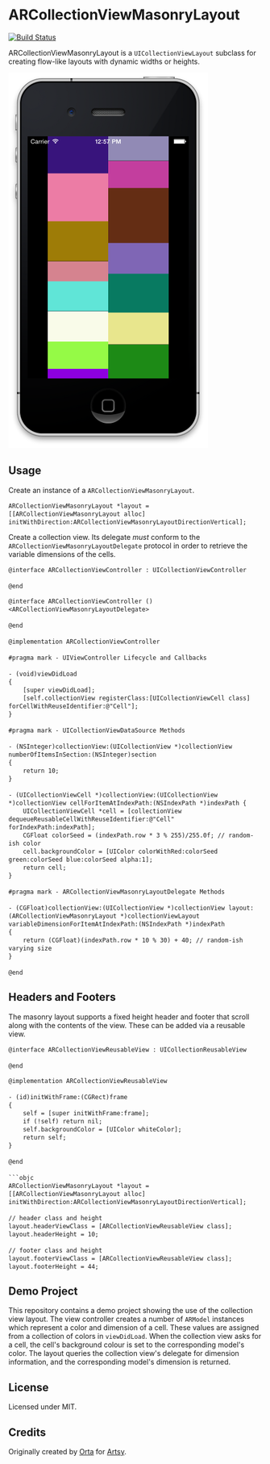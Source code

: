 ARCollectionViewMasonryLayout
=============================

[![Build Status](https://travis-ci.org/AshFurrow/ARCollectionViewMasonryLayout.svg)](https://travis-ci.org/AshFurrow/ARCollectionViewMasonryLayout)

ARCollectionViewMasonryLayout is a `UICollectionViewLayout` subclass for creating flow-like layouts with dynamic widths or heights.

![Screenshot](Screenshots/ARCollectionViewMasonryLayout.png)

Usage
-----

Create an instance of a `ARCollectionViewMasonryLayout`.

```objc
ARCollectionViewMasonryLayout *layout = [[ARCollectionViewMasonryLayout alloc] initWithDirection:ARCollectionViewMasonryLayoutDirectionVertical];
```

Create a collection view. Its delegate *must* conform to the `ARCollectionViewMasonryLayoutDelegate` protocol in order to retrieve the variable dimensions of the cells.

```objc
@interface ARCollectionViewController : UICollectionViewController

@end
```

```objc
@interface ARCollectionViewController () <ARCollectionViewMasonryLayoutDelegate>

@end

@implementation ARCollectionViewController

#pragma mark - UIViewController Lifecycle and Callbacks

- (void)viewDidLoad
{
    [super viewDidLoad];
    [self.collectionView registerClass:[UICollectionViewCell class] forCellWithReuseIdentifier:@"Cell"];
}

#pragma mark - UICollectionViewDataSource Methods

- (NSInteger)collectionView:(UICollectionView *)collectionView numberOfItemsInSection:(NSInteger)section
{
    return 10;
}

- (UICollectionViewCell *)collectionView:(UICollectionView *)collectionView cellForItemAtIndexPath:(NSIndexPath *)indexPath {
    UICollectionViewCell *cell = [collectionView dequeueReusableCellWithReuseIdentifier:@"Cell" forIndexPath:indexPath];
    CGFloat colorSeed = (indexPath.row * 3 % 255)/255.0f; // random-ish color
    cell.backgroundColor = [UIColor colorWithRed:colorSeed green:colorSeed blue:colorSeed alpha:1];
    return cell;
}

#pragma mark - ARCollectionViewMasonryLayoutDelegate Methods

- (CGFloat)collectionView:(UICollectionView *)collectionView layout:(ARCollectionViewMasonryLayout *)collectionViewLayout variableDimensionForItemAtIndexPath:(NSIndexPath *)indexPath
{
    return (CGFloat)(indexPath.row * 10 % 30) + 40; // random-ish varying size
}

@end
```

Headers and Footers
-------------------

The masonry layout supports a fixed height header and footer that scroll along with the contents of the view. These can be added via a reusable view.

```objc
@interface ARCollectionViewReusableView : UICollectionReusableView

@end
```

```objc
@implementation ARCollectionViewReusableView

- (id)initWithFrame:(CGRect)frame
{
    self = [super initWithFrame:frame];
    if (!self) return nil;
    self.backgroundColor = [UIColor whiteColor];
    return self;
}

@end

```objc
ARCollectionViewMasonryLayout *layout = [[ARCollectionViewMasonryLayout alloc] initWithDirection:ARCollectionViewMasonryLayoutDirectionVertical];

// header class and height
layout.headerViewClass = [ARCollectionViewReusableView class];
layout.headerHeight = 10;

// footer class and height
layout.footerViewClass = [ARCollectionViewReusableView class];
layout.footerHeight = 44;
```

Demo Project
------------

This repository contains a demo project showing the use of the collection view layout. The view controller creates a number of `ARModel` instances which represent a color and dimension of a cell. These values are assigned from a collection of colors in `viewDidLoad`. When the collection view asks for a cell, the cell's background colour is set to the corresponding model's color. The layout queries the collection view's delegate for dimension information, and the corresponding model's dimension is returned.

License
-------

Licensed under MIT.

Credits
-------

Originally created by [Orta](https://github.com/orta) for [Artsy](https://artsy.net).
